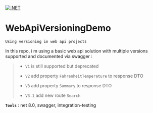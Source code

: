 [![.NET](https://github.com/aimenux/WebApiVersioningDemo/actions/workflows/ci.yml/badge.svg?branch=main)](https://github.com/aimenux/WebApiVersioningDemo/actions/workflows/ci.yml)

# WebApiVersioningDemo
```
Using versioning in web api projects
```

In this repo, i m using a basic web api solution with multiple versions supported and documented via swagger :

>
> - `V1` is still supported but deprecated
> 
> - `V2` add property `FahrenheitTemperature` to response DTO
>
> - `V3` add property `Summary` to response DTO
> 
> - `V3.1` add new route `Search`
>

**`Tools`** : net 8.0, swagger, integration-testing
